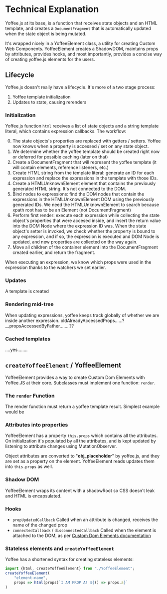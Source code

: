 # Technical Explanation
Yoffee.js at its base, is a function that receives state objects and an HTML template, and creates a `DocumentFragment` that is automatically updated when the state object is being mutated.

It's wrapped nicely in a YoffeeElement class, a utility for creating Custom Web Components. YoffeeElement creates a ShadowDOM, maintains props by attributes, provides hooks, and most importantly, provides a concise way of creating yoffee.js elements for the users.

## Lifecycle
Yoffee.js doesn't really have a lifecycle.
It's more of a two stage process:
1. Yoffee template initialization
2. Updates to state, causing rerenders

### Initialization
Yoffee.js function `html` receives a list of state objects and a string template literal, which contains expression callbacks. The workflow: 

0. The state objects's properties are replaced with getters / setters. Yoffee now knows when a property is accessed / set on any state object.
0. We determine whether the yoffee template should be created right now or deferred for possible caching (later on that)
1. Create a DocumentFragment that will represent the yoffee template (it will contain elements, reference listeners, etc.)
2. Create HTML string from the template literal: generate an ID for each expression and replace the expressions in the template with those IDs.
3. Create a HTMLUnknownElement element that contains the previously generated HTML string. It's not connected to the DOM.
4. Bind nodes to expressions: find the DOM nodes that contain the expressions in the HTMLUnknownElement DOM using the previously generated IDs.
   We need the HTMLUnknownElement to search because xpath root has to be an Element (not DocumentFragment)
5. Perform first render: execute each expression while collecting the state object's properties that were accesed inside, and insert the return value
   into the DOM Node where the expression ID was. When the state object's setter is invoked, we check whether the property is bound
   to any expression, and if so, the expression is executed and DOM Node is updated, and new properties are collected on the way again.
6. Move all children of the container element into the DocumentFragment created earlier, and return the fragment.

When executing an expression, we know which props were used in the expression thanks to the watchers we set earlier.

### Updates
A template is created

### Rendering mid-tree
When updating expressions, yoffee keeps track globally of whether we are inside another expression.
oldAlreadyAccessedProps......?
__propsAccessedByFather........??

### Cached templates
....yes........

## `createYoffeeElement` /  YoffeeElement
YoffeeElement provides a way to create Custom Dom Elements with Yoffee.JS at their core.
Subclasses must implement one function: `render`.

### The `render` Function
The render function must return a yoffee template result. Simplest example would be

### Attributes into properties
YoffeeElement has a property `this.props` which contains all the attributes. On initialization
it's populated by all the attributes, and is kept updated by listening to attribute changes using MutationObserver.

Object attributes are converted to "__obj_placeholder__" by yoffee.js, and they are set as a property on the element. 
YoffeeElement reads updates them into `this.props` as well.

### Shadow DOM
YoffeeElement wraps its content with a shadowRoot so CSS doesn't leak and HTML is encapsulated.

### Hooks
* `propUpdatedCallback` Called when an attribute is changed, receives the name of the changed prop
* `connectedCallback` / `disconnectedCallback` Called when the element is attached to the DOM, as per [Custom Dom Elements documentation](https://developer.mozilla.org/en-US/docs/Web/Web_Components/Using_custom_elements#using_the_lifecycle_callbacks)

### Stateless elements and `createYoffeeElement`
Yoffee has a shortened syntax for creating stateless elements:

```javascript
import {html, createYoffeeElement} from "./YoffeeElement";
createYoffeeElement(
    "element-name", 
    props => html(props)`I AM PROP A! ${() => props.a}`
)
```